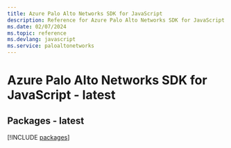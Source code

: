 ```yaml
---
title: Azure Palo Alto Networks SDK for JavaScript
description: Reference for Azure Palo Alto Networks SDK for JavaScript
ms.date: 02/07/2024
ms.topic: reference
ms.devlang: javascript
ms.service: paloaltonetworks
---
```

# Azure Palo Alto Networks SDK for JavaScript - latest
## Packages - latest
[!INCLUDE [packages](palo-alto-networks-index.md)]
